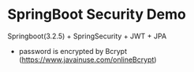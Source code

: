 # SpringBoot Security Demo
Springboot(3.2.5) + SpringSecurity + JWT + JPA

* password is encrypted by Bcrypt (https://www.javainuse.com/onlineBcrypt)
